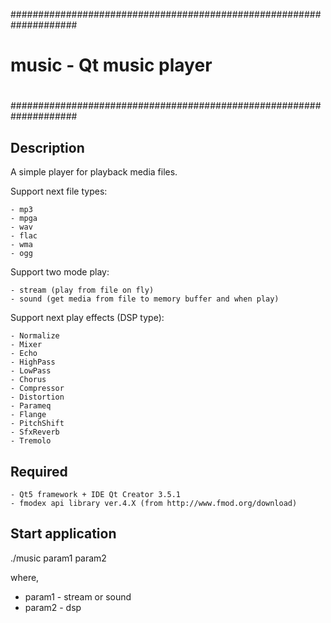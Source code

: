 ####################################################################
#
#     music - Qt music player
#
####################################################################

## Description

A simple player for playback media files.

Support next file types:
```
- mp3
- mpga
- wav
- flac
- wma
- ogg
```

Support two mode play:
```
- stream (play from file on fly)
- sound (get media from file to memory buffer and when play)
```

Support next play effects (DSP type):
```
- Normalize
- Mixer
- Echo
- HighPass
- LowPass
- Chorus
- Compressor
- Distortion
- Parameq
- Flange
- PitchShift
- SfxReverb
- Tremolo
```


## Required
```
- Qt5 framework + IDE Qt Creator 3.5.1
- fmodex api library ver.4.X (from http://www.fmod.org/download)
```

## Start application

./music param1 param2

where,
* param1 - stream or sound
* param2 - dsp

